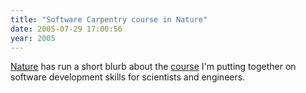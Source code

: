 ```yaml
---
title: "Software Carpentry course in Nature"
date: 2005-07-29 17:00:56
year: 2005
---
```

<a href="http://www.nature.com">Nature</a> has run a short blurb about the <a href="http://www.nature.com/naturejobs/2005/050728/full/nj7050-600b.html">course</a> I'm putting together on software development skills for scientists and engineers.
